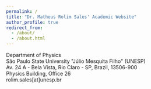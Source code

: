 ```yaml
---
permalink: /
title: "Dr. Matheus Rolim Sales' Academic Website"
author_profile: true
redirect_from: 
  - /about/
  - /about.html
---
```




<!-- ![Illustration of combining vision and language modalities](/images/test.gif){: .align-right width="300px"} -->

Department of Physics\
São Paulo State University "Júlio Mesquita Filho" (UNESP)\
Av. 24 A - Bela Vista, Rio Claro - SP, Brazil, 13506-900\
Physics Building, Office 26\
rolim.sales[at]unesp.br
